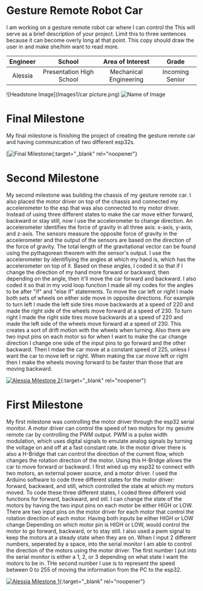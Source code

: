 ﻿# Gesture Remote Robot Car
I am working on a gesture remote robot car where I can control the 
This will serve as a brief description of your project. Limit this to three sentences because it can become overly long at that point. This copy should draw the user in and make she/him want to read more.

| **Engineer** | **School** | **Area of Interest** | **Grade** |
|:--:|:--:|:--:|:--:|
| Alessia | Presentation High School | Mechanical Engineering | Incoming Senior

![Headstone Image](Images1/car picture.png)
![Name of Image]()
  
# Final Milestone
My final milestone is finishing the project of creating the gesture remote car and having communication of two different esp32s.

[![Final Milestone](){:target="_blank" rel="noopener"}

# Second Milestone
My second milestone was building the chassis of my gesture remote car. I also placed the motor driver on top of the chassis and connected my accelerometer to the esp that was also connected to my motor driver. Instead of using three different states to make the car move either forward, backward or stay still, now I use the accelerometer to change direction. An accelerometer identifies the force of gravity in all three axis: x-axis, y-axis, and z-axis. The sensors measure the opposite force of gravity in the accelerometer and the output of the sensors are based on the direction of the force of gravity. The total length of the gravitational vector can be found using the pythagorean theorem with the sensor's output. I use the accelerometer by identifiying the angles at which my hand is, which has the accelerometer on top of it. Based on these angles, I coded it so that if I change the direction of my hand more forward or backward, then depending on the angle, then it'll move the car forward and backward. I also coded it so that in my void loop function I made all my codes for the angles to be after "if" and "else if" statements. To move the car left or right I made both sets of wheels on either side move in opposite directions. For example to turn left I made the left side tires move backwards at a speed of 220 and made the right side of the wheels move forward at a speed of 230. To turn right I made the right side tires move backwards at a speed of 220 and made the left side of the wheels move forward at a speed of 230. This creates a sort of drift motion with the wheels when turning. Also there are two input pins on each motor so for when I want to make the car change direction I change one side of the input pins to go forward and the other backward. Then I mdae the car move at a constant speed of 225, unless I want the car to move left or right. When making the car move left or right then I make the wheels moving forward to be faster than those that are moving backward.

[![Alessia Milestone 2](https://res.cloudinary.com/marcomontalbano/image/upload/v1624908686/video_to_markdown/images/youtube--eXkCdn8ocRE-c05b58ac6eb4c4700831b2b3070cd403.jpg)](https://www.youtube.com/watch?v=eXkCdn8ocRE "Alessia Milestone 2"){:target="_blank" rel="noopener"}

# First Milestone

My first milestone was controlling the motor driver through the esp32 serial monitor. A motor driver can control the speed of two motors for my gesutre remote car by controlling the PWM output. PWM is a pulse width modulation, which uses digital signals to emulate analog signals by turning the voltage on and off at a fast constant rate. In the motor driver there is also a H-Bridge that can control the direction of the current flow, which changes the rotation direction of the motor. Using this H-Bridge allows the car to move forward or backward. I first wired up my esp32 to connect with two motors, an external power source, and a motor driver. I used the Arduino software to code three different states for the motor driver: forward, backward, and still, which controlled the state at which my motors moved. To code these three different states, I coded three different void functions for forward, backward, and stil. I can change the state of the motors by having the two input pins on each motor be either HIGH or LOW. There are two input pins on the motor driver for each motor that control the rotation direction of each motor. Having both inputs be either HIGH or LOW change Depending on which motor pin is HIGH or LOW, would control the motor to go forward, backward, or to stay still. I also used a pwm signal to keep the motors at a steady state when they are on. When I input 2 different numbers, seperated by a space, into the serial monitor I am able to control the direction of the motors using the motor driver. The first number I put into the serial monitor is either a 1, 2, or 3 depending on what state I want the motors to be in. THe second number I use is to represent the speed between 0 to 255 of moving the information from the PC to the esp32. 

[![Alessia Milestone 1](https://res.cloudinary.com/marcomontalbano/image/upload/v1624740106/video_to_markdown/images/youtube--EvijZCizwVY-c05b58ac6eb4c4700831b2b3070cd403.jpg)](https://youtu.be/EvijZCizwVY "Alessia Milestone 1"){:target="_blank" rel="noopener"}

